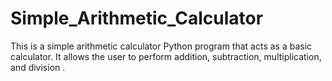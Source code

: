 # Simple_Arithmetic_Calculator
This is a simple arithmetic calculator Python program that acts as a basic calculator. It allows the user to perform addition, subtraction, multiplication, and division .
